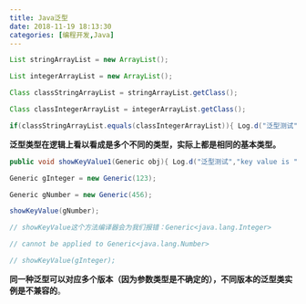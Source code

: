 ```yaml
---
title: Java泛型
date: 2018-11-19 18:13:30
categories: [编程开发,Java]
---
```


```java
List stringArrayList = new ArrayList();

List integerArrayList = new ArrayList();

Class classStringArrayList = stringArrayList.getClass();

Class classIntegerArrayList = integerArrayList.getClass();

if(classStringArrayList.equals(classIntegerArrayList)){ Log.d("泛型测试","类型相同"); }  --相同
```

 

**泛型类型在逻辑上看以看成是多个不同的类型，实际上都是相同的基本类型。**

```java
public void showKeyValue1(Generic obj){ Log.d("泛型测试","key value is " + obj.getKey()); }

Generic gInteger = new Generic(123);

Generic gNumber = new Generic(456);

showKeyValue(gNumber);

// showKeyValue这个方法编译器会为我们报错：Generic<java.lang.Integer>

// cannot be applied to Generic<java.lang.Number>

// showKeyValue(gInteger);

```

**同一种泛型可以对应多个版本（因为参数类型是不确定的），不同版本的泛型类实例是不兼容的**。